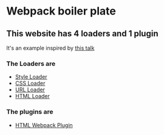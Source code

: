 Webpack boiler plate
====================

This website has 4 loaders and 1 plugin
---------------------------------------

It's an example inspired by [this talk](https://www.youtube.com/watch?v=2-338UR9r0k)

### The Loaders are

*   [Style Loader](https://www.npmjs.com/package/style-loader)
*   [CSS Loader](https://www.npmjs.com/package/css-loader)
*   [URL Loader](https://www.npmjs.com/package/url-loader)
*   [HTML Loader](https://www.npmjs.com/package/html-loader)

### The plugins are

*   [HTML Webpack Plugin](https://www.npmjs.com/package/html-webpack-plugin)